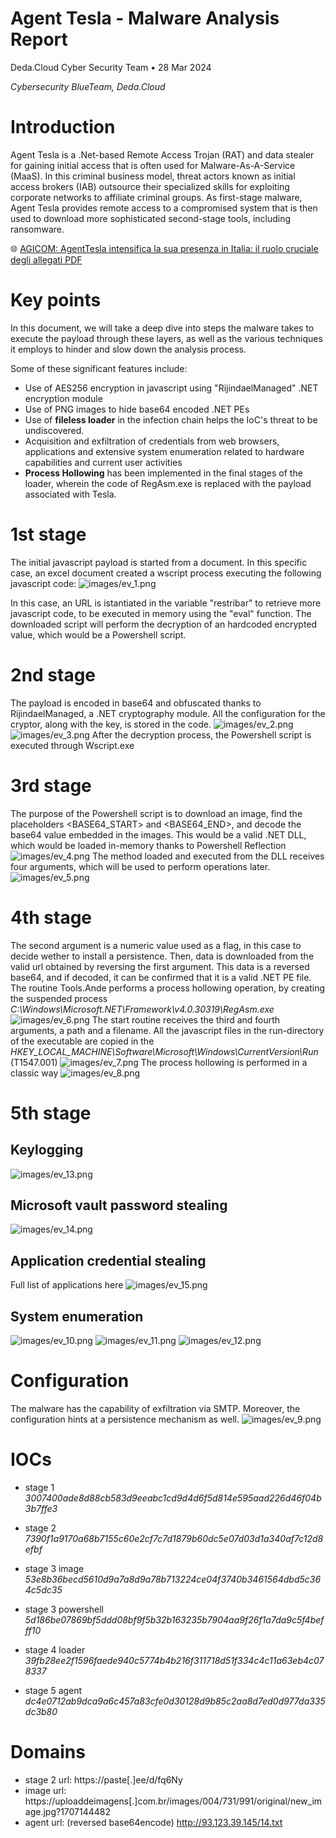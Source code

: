 # Agent Tesla - Malware Analysis Report

Deda.Cloud Cyber Security Team • 28 Mar 2024


*Cybersecurity BlueTeam, Deda.Cloud*

# **Introduction**
Agent Tesla is a .Net-based Remote Access Trojan (RAT) and data stealer for gaining initial access that is often used for Malware-As-A-Service (MaaS). In this criminal business model, threat actors known as initial access brokers (IAB) outsource their specialized skills for exploiting corporate networks to affiliate criminal groups. As first-stage malware, Agent Tesla provides remote access to a compromised system that is then used to download more sophisticated second-stage tools, including ransomware. 


🌐 [AGICOM: AgentTesla intensifica la sua presenza in Italia: il ruolo cruciale degli allegati PDF](https://cert-agid.gov.it/news/agenttesla-intensifica-la-sua-presenza-in-italia-il-ruolo-cruciale-degli-allegati-pdf/)


# **Key points**

In this document, we will take a deep dive into steps the malware takes to execute the payload through these layers, as well as the various techniques it employs to hinder and slow down the analysis process.

Some of these significant features include:

- Use of AES256 encryption in javascript using "RijindaelManaged" .NET encryption module
- Use of PNG images to hide base64 encoded .NET PEs
- Use of **fileless loader** in the infection chain helps the IoC's threat to be undiscovered.
- Acquisition and exfiltration of credentials from web browsers, applications and extensive system enumeration related to hardware capabilities and current user activities
- **Process Hollowing** has been implemented in the final stages of the loader, wherein the code of RegAsm.exe is replaced with the payload associated with Tesla.

# **1st stage**
The initial javascript payload is started from a document. In this specific case, an excel document created a wscript process executing the following javascript code:
![images/ev_1.png](images/ev_1.png)

In this case, an URL is istantiated in the variable "restribar" to retrieve more javascript code, to be executed in memory using the "eval" function. The downloaded script will perform the decryption of an hardcoded encrypted value, which would be a Powershell script.

# **2nd stage**

The payload is encoded in base64 and obfuscated thanks to RijindaelManaged, a .NET cryptography module. All the configuration for the cryptor, along with the key, is stored in the code.
![images/ev_2.png](images/ev_2.png)
![images/ev_3.png](images/ev_3.png)
After the decryption process, the Powershell script is executed through Wscript.exe


# **3rd stage**

The purpose of the Powershell script is to download an image, find the placeholders <BASE64_START> and <BASE64_END>, and decode the base64 value embedded in the images. This would be a valid .NET DLL, which would be loaded in-memory thanks to Powershell Reflection
![images/ev_4.png](images/ev_4.png)
The method loaded and executed from the DLL receives four arguments, which will be used to perform operations later.
![images/ev_5.png](images/ev_5.png)

# **4th stage**
The second argument is a numeric value used as a flag, in this case to decide wether to install a persistence. Then, data is downloaded from the valid url obtained by reversing the first argument. This data is a reversed base64, and if decoded, it can be confirmed that it is a valid .NET PE file. The routine Tools.Ande performs a process hollowing operation, by creating the suspended process *C:\\Windows\\Microsoft.NET\\Framework\\v4.0.30319\\RegAsm.exe*
![images/ev_6.png](images/ev_6.png) 
The start routine receives the third and fourth arguments, a path and a filename. All the javascript files in the run-directory of the executable are copied in the *HKEY_LOCAL_MACHINE\Software\Microsoft\Windows\CurrentVersion\Run* (T1547.001)
![images/ev_7.png](images/ev_7.png)
The process hollowing is performed in a classic way
![images/ev_8.png](images/ev_8.png)


# **5th stage**
 
## Keylogging
![images/ev_13.png](images/ev_13.png)
## Microsoft vault password stealing
![images/ev_14.png](images/ev_14.png)
## Application credential stealing
Full list of applications here
![images/ev_15.png](images/ev_15.png)
## System enumeration
![images/ev_10.png](images/ev_10.png)
![images/ev_11.png](images/ev_11.png)
![images/ev_12.png](images/ev_12.png)


# **Configuration**
The malware has the capability of exfiltration via SMTP. Moreover, the configuration hints at a persistence mechanism as well.
![images/ev_9.png](images/ev_9.png)

# **IOCs**

- stage 1
*3007400ade8d88cb583d9eeabc1cd9d4d6f5d814e595aad226d46f04b3b7ffe3*

- stage 2 
*7390f1a9170a68b7155c60e2cf7c7d1879b60dc5e07d03d1a340af7c12d8efbf*

- stage 3 image
*53e8b36becd5610d9a7a8d9a78b713224ce04f3740b3461564dbd5c364c5dc35*

- stage 3 powershell
*5d186be07869bf5ddd08bf9f5b32b163235b7904aa9f26f1a7da9c5f4befff10*

- stage 4 loader
*39fb28ee2f1596faede940c5774b4b216f311718d51f334c4c11a63eb4c078337*

- stage 5 agent
*dc4e0712ab9dca9a6c457a83cfe0d30128d9b85c2aa8d7ed0d977da335dc3b80*

# **Domains**
- stage 2 url: https://paste[.]ee/d/fq6Ny
- image url: https://uploaddeimagens[.]com.br/images/004/731/991/original/new_image.jpg?1707144482
- agent url: (reversed base64encode) http://93.123.39.145/14.txt
	

